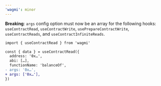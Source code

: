 ```yaml
---
'wagmi': minor
---
```


**Breaking**: `args` config option must now be an array for the following hooks: `useContractRead`, `useContractWrite`, `usePrepareContractWrite`, `useContractReads`, and `useContractInfiniteReads`.

```diff
import { useContractRead } from 'wagmi'

const { data } = useContractRead({
  address: '0x…',
  abi: […],
  functionName: 'balanceOf',
- args: '0x…',
+ args: ['0x…'],
})
```
